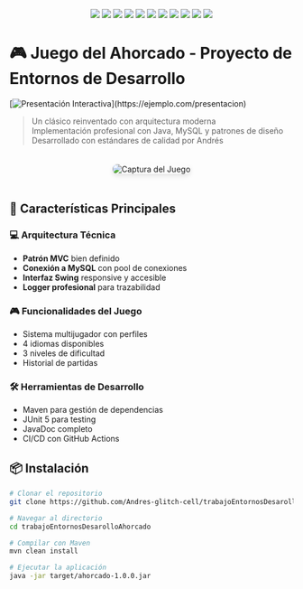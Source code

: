 <!-- Badges profesionales agrupados y redondeados -->
<p align="center">
  <!-- Estadísticas del repositorio -->
  <img src="https://img.shields.io/github/stars/Andres-glitch-cell/trabajoEntornosDesarolloAhorcado?style=for-the-badge&label=Stars&color=6C78AF&logo=github" />
  <img src="https://img.shields.io/github/forks/Andres-glitch-cell/trabajoEntornosDesarolloAhorcado?style=for-the-badge&label=Forks&color=43e97b&logo=github" />
  <img src="https://img.shields.io/github/issues/Andres-glitch-cell/trabajoEntornosDesarolloAhorcado?style=for-the-badge&label=Issues&color=fc466b&logo=github" />
  <img src="https://img.shields.io/github/license/Andres-glitch-cell/trabajoEntornosDesarolloAhorcado?style=for-the-badge&label=License&color=3f5efb" />
  <img src="https://visitor-badge.laobi.icu/badge?page_id=Andres-glitch-cell.trabajoEntornosDesarolloAhorcado&style=for-the-badge&color=38f9d7" />
  <!-- Tecnologías utilizadas -->
  <img src="https://img.shields.io/badge/Java-17-007396?style=for-the-badge&logo=java&logoColor=white" />
  <img src="https://img.shields.io/badge/MySQL-8.0-4479A1?style=for-the-badge&logo=mysql&logoColor=white" />
  <img src="https://img.shields.io/badge/Swing-GUI-6C78AF?style=for-the-badge" />
  <!-- Estado del proyecto -->
  <img src="https://img.shields.io/badge/Estado-Production%20Ready-brightgreen?style=for-the-badge" />
  <img src="https://img.shields.io/badge/Version-1.0.0-blue?style=for-the-badge" />
  <img src="https://img.shields.io/badge/Soporte-Discord-7289DA?style=for-the-badge&logo=discord&logoColor=white" />
</p>

# 🎮 Juego del Ahorcado - Proyecto de Entornos de Desarrollo

[![Presentación Interactiva](https://img.shields.io/badge/Ver-Presentación%20Interactiva-FF6B6B?style=for-the-badge")](https://ejemplo.com/presentacion)

> Un clásico reinventado con arquitectura moderna  
> Implementación profesional con Java, MySQL y patrones de diseño  
> Desarrollado con estándares de calidad por Andrés

<p align="center">
  <img src="https://via.placeholder.com/800x400?text=Captura+del+Juego" alt="Captura del Juego" style="border-radius: 8px; margin: 20px 0; box-shadow: 0 4px 8px rgba(0,0,0,0.1);" />
</p>

## 🚀 Características Principales

### 💻 Arquitectura Técnica
- **Patrón MVC** bien definido
- **Conexión a MySQL** con pool de conexiones
- **Interfaz Swing** responsive y accesible
- **Logger profesional** para trazabilidad

### 🎮 Funcionalidades del Juego
- Sistema multijugador con perfiles
- 4 idiomas disponibles
- 3 niveles de dificultad
- Historial de partidas

### 🛠️ Herramientas de Desarrollo
- Maven para gestión de dependencias
- JUnit 5 para testing
- JavaDoc completo
- CI/CD con GitHub Actions

## 📦 Instalación

```bash
# Clonar el repositorio
git clone https://github.com/Andres-glitch-cell/trabajoEntornosDesarolloAhorcado.git

# Navegar al directorio
cd trabajoEntornosDesarolloAhorcado

# Compilar con Maven
mvn clean install

# Ejecutar la aplicación
java -jar target/ahorcado-1.0.0.jar
```
